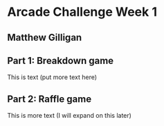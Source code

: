 # Arcade Challenge Week 1 
## Matthew Gilligan

## Part 1: Breakdown game
This is text (put more text here)

## Part 2: Raffle game
This is more text (I will expand on this later)

